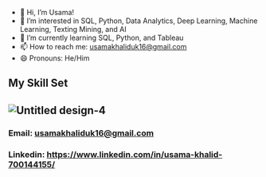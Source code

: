 - 👋 Hi, I’m Usama!
- 👀 I’m interested in SQL, Python, Data Analytics, Deep Learning, Machine Learning, Texting Mining, and AI
- 🌱 I’m currently learning SQL, Python, and Tableau
- 📫 How to reach me: usamakhaliduk16@gmail.com
- 😄 Pronouns: He/Him

<!---
uktherebel/uktherebel is a ✨ special ✨ repository because its `README.md` (this file) appears on your GitHub profile.
You can click the Preview link to take a look at your changes.
--->
My Skill Set
---

![Untitled design-4](https://user-images.githubusercontent.com/55969501/212521944-bfe632da-ee41-44c0-bb88-aef96f406b8c.png)
---
### Email: usamakhaliduk16@gmail.com
### Linkedin: https://www.linkedin.com/in/usama-khalid-700144155/
